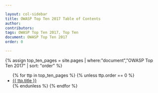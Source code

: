 ```yaml
---

layout: col-sidebar
title: OWASP Top Ten 2017 Table of Contents
author:
contributors:
tags: OWASP Top Ten 2017, Top Ten
document: OWASP Top Ten 2017
order: 0

---
```


{% assign top_ten_pages = site.pages | where:"document","OWASP Top Ten 2017" | sort: "order" %}
<ul>
{% for ttp in top_ten_pages %}
{% unless ttp.order == 0 %}
<li><a href="{{ ttp.name | remove: '.md' }}">{{ ttp.title }}</a></li>
{% endunless %}
{% endfor %}
</ul>